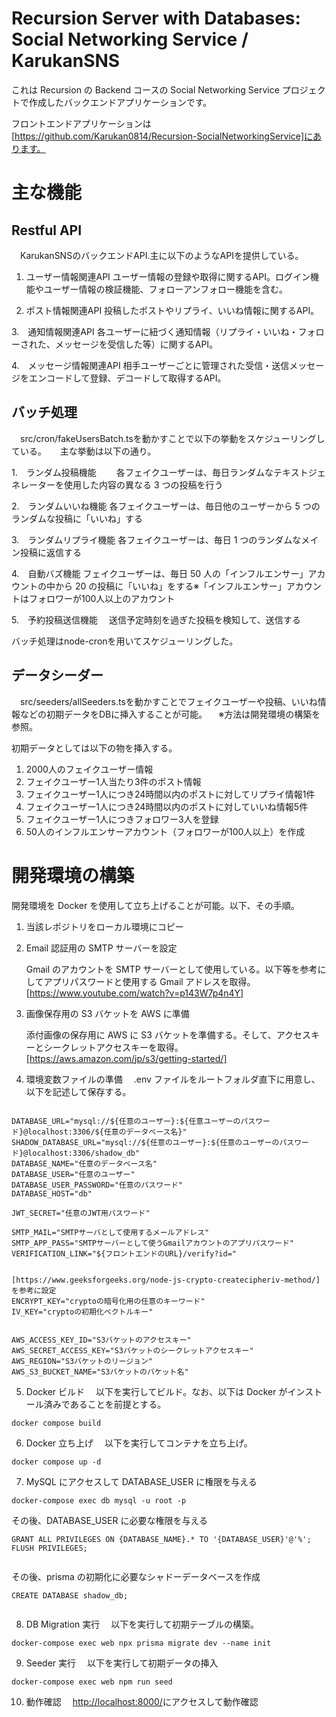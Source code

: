 # Recursion Server with Databases: Social Networking Service / KarukanSNS

これは Recursion の Backend コースの Social Networking Service プロジェクトで作成したバックエンドアプリケーションです。

フロントエンドアプリケーションは[https://github.com/Karukan0814/Recursion-SocialNetworkingService]にあります。


# 主な機能

## Restful API
　KarukanSNSのバックエンドAPI.主に以下のようなAPIを提供している。
  1. ユーザー情報関連API
     ユーザー情報の登録や取得に関するAPI。ログイン機能やユーザー情報の検証機能、フォローアンフォロー機能を含む。
     
  2. ポスト情報関連API
     投稿したポストやリプライ、いいね情報に関するAPI。

  3.　通知情報関連API
      各ユーザーに紐づく通知情報（リプライ・いいね・フォローされた、メッセージを受信した等）に関するAPI。
    
  4.　メッセージ情報関連API
     相手ユーザーごとに管理された受信・送信メッセージをエンコードして登録、デコードして取得するAPI。

## バッチ処理
　src/cron/fakeUsersBatch.tsを動かすことで以下の挙動をスケジューリングしている。
 　
  主な挙動は以下の通り。
  
   1.　ランダム投稿機能
   　　各フェイクユーザーは、毎日ランダムなテキストジェネレーターを使用した内容の異なる 3 つの投稿を行う
   
   2.　ランダムいいね機能
       各フェイクユーザーは、毎日他のユーザーから 5 つのランダムな投稿に「いいね」する
   
   3.　ランダムリプライ機能
       各フェイクユーザーは、毎日 1 つのランダムなメイン投稿に返信する
   
   4.　自動バズ機能
       フェイクユーザーは、毎日 50 人の「インフルエンサー」アカウントの中から 20 の投稿に「いいね」をする※「インフルエンサー」アカウントはフォロワーが100人以上のアカウント

   5.　予約投稿送信機能　
       送信予定時刻を過ぎた投稿を検知して、送信する

  バッチ処理はnode-cronを用いてスケジューリングした。

  
  

## データシーダー
　src/seeders/allSeeders.tsを動かすことでフェイクユーザーや投稿、いいね情報などの初期データをDBに挿入することが可能。
 　※方法は開発環境の構築を参照。
  
  初期データとしては以下の物を挿入する。
  1.   2000人のフェイクユーザー情報
  2.   フェイクユーザー1人当たり3件のポスト情報
  3.   フェイクユーザー1人につき24時間以内のポストに対してリプライ情報1件
  4.   フェイクユーザー1人につき24時間以内のポストに対していいね情報5件
  5.   フェイクユーザー1人につきフォロワー3人を登録
  6.   50人のインフルエンサーアカウント（フォロワーが100人以上）を作成

  


# 開発環境の構築

開発環境を Docker を使用して立ち上げることが可能。以下、その手順。

1. 当該レポジトリをローカル環境にコピー

2. Email 認証用の SMTP サーバーを設定

   Gmail のアカウントを SMTP サーバーとして使用している。以下等を参考にしてアプリパスワードと使用する Gmail アドレスを取得。
   [https://www.youtube.com/watch?v=p143W7p4n4Y]

3. 画像保存用の S3 バケットを AWS に準備

   添付画像の保存用に AWS に S3 バケットを準備する。そして、アクセスキーとシークレットアクセスキーを取得。
   [https://aws.amazon.com/jp/s3/getting-started/]

4. 環境変数ファイルの準備
   　.env ファイルをルートフォルダ直下に用意し、以下を記述して保存する。

```

DATABASE_URL="mysql://${任意のユーザー}:${任意ユーザーのパスワード}@localhost:3306/${任意のデータベース名}"
SHADOW_DATABASE_URL="mysql://${任意のユーザー}:${任意のユーザーのパスワード}@localhost:3306/shadow_db"
DATABASE_NAME="任意のデータベース名"
DATABASE_USER="任意のユーザー"
DATABASE_USER_PASSWORD="任意のパスワード"
DATABASE_HOST="db"

JWT_SECRET="任意のJWT用パスワード"

SMTP_MAIL="SMTPサーバとして使用するメールアドレス"
SMTP_APP_PASS="SMTPサーバーとして使うGmailアカウントのアプリパスワード"
VERIFICATION_LINK="${フロントエンドのURL}/verify?id="


[https://www.geeksforgeeks.org/node-js-crypto-createcipheriv-method/]を参考に設定
ENCRYPT_KEY="cryptoの暗号化用の任意のキーワード"
IV_KEY="cryptoの初期化ベクトルキー"


AWS_ACCESS_KEY_ID="S3バケットのアクセスキー"
AWS_SECRET_ACCESS_KEY="S3バケットのシークレットアクセスキー"
AWS_REGION="S3バケットのリージョン"
AWS_S3_BUCKET_NAME="S3バケットのバケット名"

```

5. Docker ビルド
   　以下を実行してビルド。なお、以下は Docker がインストール済みであることを前提とする。

```
docker compose build
```

6. Docker 立ち上げ
   　以下を実行してコンテナを立ち上げ。

```
docker compose up -d
```

7. MySQL にアクセスして DATABASE_USER に権限を与える

```
docker-compose exec db mysql -u root -p

```

その後、DATABASE_USER に必要な権限を与える

```
GRANT ALL PRIVILEGES ON {DATABASE_NAME}.* TO '{DATABASE_USER}'@'%';
FLUSH PRIVILEGES;


```

その後、prisma の初期化に必要なシャドーデータベースを作成

```
CREATE DATABASE shadow_db;


```

8. DB Migration 実行
   　以下を実行して初期テーブルの構築。

```
docker-compose exec web npx prisma migrate dev --name init

```

9. Seeder 実行
   　以下を実行して初期データの挿入

```
docker-compose exec web npm run seed

```

10. 動作確認
    　[http://localhost:8000/](http://localhost:8000/)にアクセスして動作確認
